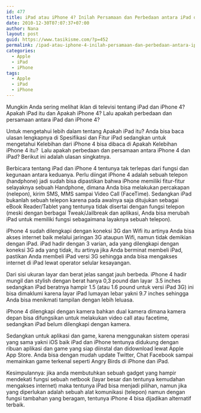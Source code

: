 ```yaml
---
id: 477
title: iPad atau iPhone 4? Inilah Persamaan dan Perbedaan antara iPad dan iPhone 4
date: 2010-12-30T07:07:37+07:00
author: Nana
layout: post
guid: https://www.tasikisme.com/?p=452
permalink: /ipad-atau-iphone-4-inilah-persamaan-dan-perbedaan-antara-ipad-dan-iphone-4/
categories:
  - Apple
  - iPad
  - iPhone
tags:
  - Apple
  - iPad
  - iPhone
---
```

Mungkin Anda sering melihat iklan di televisi tentang iPad dan iPhone 4? Apakah iPad itu dan Apakah iPhone 4? Lalu apakah perbedaan dan persamaan antara iPad dan iPhone 4?

Untuk mengetahui lebih dalam tentang Apakah iPad itu? Anda bisa baca ulasan lengkapnya di Spesifikasi dan Fitur iPad sedangkan untuk mengetahui Kelebihan dari iPhone 4 bisa dibaca di Apakah Kelebihan iPhone 4 itu?  Lalu apakah perbedaan dan persamaan antara iPhone 4 dan iPad? Berikut ini adalah ulasan singkatnya.

Berbicara tentang iPad dan iPhone 4 tentunya tak terlepas dari fungsi dan kegunaan antara keduanya. Perlu diingat iPhone 4 adalah sebuah telepon (handphone) jadi sudah bisa dipastikan bahwa iPhone memiliki fitur-fitur selayaknya sebuah Handphone, dimana Anda bisa melakukan percakapan (nelepon), kirim SMS, MMS sampai Video Call (FaceTime). Sedangkan iPad bukanlah sebuah telepon karena pada awalnya saja ditujukan sebagai eBook Reader/Tablet yang tentunya tidak disertai dengan fungsi telepon (meski dengan berbagai Tweak/Jailbreak dan aplikasi, Anda bisa merubah iPad untuk memiliki fungsi sebagaimana layaknya sebuah telepon).

iPhone 4 sudah dilengkapi dengan koneksi 3G dan Wifi itu artinya Anda bisa akses internet baik melalui jaringan 3G ataupun Wifi, namun tidak demikian dengan iPad. iPad hadir dengan 3 varian, ada yang dilengkapi dengan koneksi 3G ada yang tidak, itu artinya jika Anda berminat membeli iPad, pastikan Anda membeli iPad versi 3G sehingga anda bisa mengakses internet di iPad lewat operator selular kesayangan.

Dari sisi ukuran layar dan berat jelas sangat jauh berbeda. iPhone 4 hadir mungil dan stylish dengan berat hanya 0,3 pound dan layar  3.5 inches sedangkan iPad beratnya hampir 1.5 (atau 1.6 pound untuk versi iPad 3G) ini bisa dimaklumi karena layar iPad lumayan lebar yakni 9.7 inches sehingga Anda bisa menikmati tampilan dengan lebih leluasa.

iPhone 4 dilengkapi dengan kamera bahkan dual kamera dimana kamera depan bisa difungsikan untuk melakukan video call atau facetime, sedangkan iPad belum dilengkapi dengan kamera.

Sedangkan untuk aplikasi dan game, karena menggunakan sistem operasi yang sama yakni iOS baik iPad dan iPhone tentunya didukung dengan ribuan aplikasi dan game yang siap diinstal dan didownload lewat Apple App Store. Anda bisa dengan mudah update Twitter, Chat Facebook sampai memainkan game terkenal seperti Angry Birds di iPhone dan iPad.

Kesimpulannya: jika anda membutuhkan sebuah gadget yang hampir mendekati fungsi sebuah netbook (layar besar dan tentunya kemudahan mengakses internet) maka tentunya iPad bisa menjadi pilihan, namun jika yang diperlukan adalah sebuah alat komunikasi (telepon) namun dengan fungsi tambahan yang beragam, tentunya iPhone 4 bisa dijadikan alternatif terbaik.